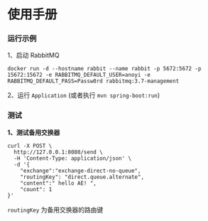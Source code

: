 # 使用手册

### 运行示例

1、启动 RabbitMQ

```
docker run -d --hostname rabbit --name rabbit -p 5672:5672 -p 15672:15672 -e RABBITMQ_DEFAULT_USER=anoyi -e RABBITMQ_DEFAULT_PASS=Passw0rd rabbitmq:3.7-management
```

2、运行 `Application` (或者执行 `mvn spring-boot:run`)

### 测试

**1、测试备用交换器**

```
curl -X POST \
  http://127.0.0.1:8080/send \
  -H 'Content-Type: application/json' \
  -d '{
	"exchange":"exchange-direct-no-queue",
	"routingKey": "direct.queue.alternate",
	"content":" hello AE! ",
	"count": 1
}'
```

`routingKey` 为备用交换器的路由键
